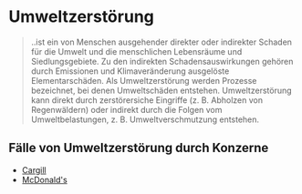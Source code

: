 
# Umweltzerstörung

> ..ist ein von Menschen ausgehender direkter oder indirekter Schaden für die Umwelt und die menschlichen Lebensräume und Siedlungsgebiete. Zu den indirekten Schadensauswirkungen gehören durch Emissionen und Klimaveränderung ausgelöste Elementarschäden.
Als Umweltzerstörung werden Prozesse bezeichnet, bei denen Umweltschäden entstehen. Umweltzerstörung kann direkt durch zerstörersiche Eingriffe (z. B. Abholzen von Regenwäldern) oder indirekt durch die Folgen vom Umweltbelastungen, z. B. Umweltverschmutzung entstehen.

## Fälle von Umweltzerstörung durch Konzerne
* <a href="../konzerne/cargill#umweltzerstoerung">Cargill</a>
* <a href="../konzerne/mcdonalds#umweltzerstoerung">McDonald's</a>
